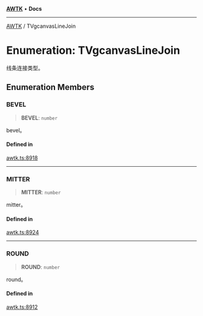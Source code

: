 [**AWTK**](../README.md) • **Docs**

***

[AWTK](../globals.md) / TVgcanvasLineJoin

# Enumeration: TVgcanvasLineJoin

线条连接类型。

## Enumeration Members

### BEVEL

> **BEVEL**: `number`

bevel。

#### Defined in

[awtk.ts:8918](https://github.com/zlgopen/awtk-binding/blob/b1e618d759250c07a8449fe21dad19c89a7f6c51/tools/code_gen/js/output/awtk.ts#L8918)

***

### MITTER

> **MITTER**: `number`

mitter。

#### Defined in

[awtk.ts:8924](https://github.com/zlgopen/awtk-binding/blob/b1e618d759250c07a8449fe21dad19c89a7f6c51/tools/code_gen/js/output/awtk.ts#L8924)

***

### ROUND

> **ROUND**: `number`

round。

#### Defined in

[awtk.ts:8912](https://github.com/zlgopen/awtk-binding/blob/b1e618d759250c07a8449fe21dad19c89a7f6c51/tools/code_gen/js/output/awtk.ts#L8912)
